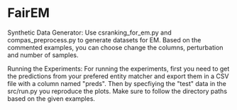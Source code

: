 # FairEM

Synthetic Data Generator:
Use csranking_for_em.py and compas_preprocess.py to generate datasets for EM. Based on the commented examples, you can choose change the columns, perturbation and number of samples.

Running the Experiments:
For running the experiments, first you need to get the predictions from your prefered entity matcher and export them in a CSV file with a column named "preds". Then by specfiying the "test" data in the src/run.py you reproduce the plots. Make sure to follow the directory paths based on the given examples.
